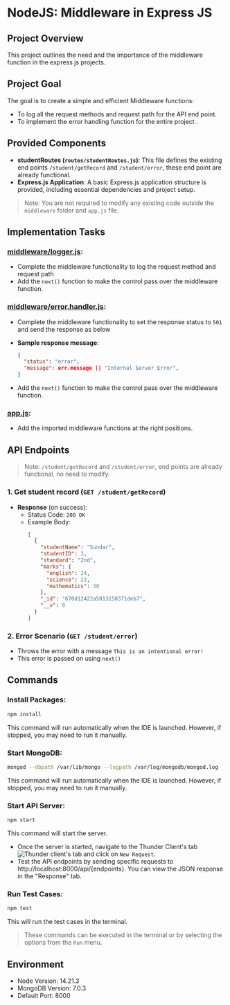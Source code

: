 # NodeJS: Middleware in Express JS

## Project Overview

This project outlines the need and the importance of the middleware function in the express js projects.

## Project Goal

The goal is to create a simple and efficient Middleware functions:

- To log all the request methods and request path for the API end point.
- To implement the error handling function for the entire project .

## Provided Components

- **studentRoutes (`routes/studentRoutes.js`)**: This file defines the existing end points `/student/getRecord` and `/student/error`, these end point are already functional.
- **Express.js Application**: A basic Express.js application structure is provided, including essential dependencies and project setup.

> Note: You are not required to modify any existing code outside the `middleware` folder and `app.js` file.

## Implementation Tasks

### [middleware/logger.js](middleware/logger.js):

- Complete the middleware functionality to log the request method and request path
- Add the `next()` function to make the control pass over the middleware function.

### [middleware/error.handler.js](middleware/error.handler.js):

- Complete the middleware functionality to set the response status to `501` and send the response as below
- **Sample response message**:

  ```json
  {
    "status": "error",
    "message": err.message || "Internal Server Error",
  }
  ```

- Add the `next()` function to make the control pass over the middleware function.

### [app.js](app.js):

- Add the imported middleware functions at the right positions.

## API Endpoints

> Note: `/student/getRecord` and `/student/error`, end points are already functional, no need to modify.

### 1. Get student record (`GET /student/getRecord`)

- **Response** (on success):
  - Status Code: `200 OK`
  - Example Body:
    ```json
    [
      {
        "studentName": "Sundar",
        "studentID": 3,
        "standard": "2nd",
        "marks": {
          "english": 24,
          "science": 23,
          "mathematics": 30
        },
        "_id": "670d12422a5013158371deb7",
        "__v": 0
      }
    ]
    ```

### 2. Error Scenario (`GET /student/error`)

- Throws the error with a message `This is an intentional error!`
- This error is passed on using `next()`

## Commands

### Install Packages:

```bash
npm install
```

This command will run automatically when the IDE is launched. However, if stopped, you may need to run it manually.

### Start MongoDB:

```bash
mongod --dbpath /var/lib/mongo --logpath /var/log/mongodb/mongod.log
```

This command will run automatically when the IDE is launched. However, if stopped, you may need to run it manually.

### Start API Server:

```bash
npm start
```

This command will start the server.

- Once the server is started, navigate to the Thunder Client's tab ![Thunder client's tab](https://media-doselect.s3.amazonaws.com/generic/ryM78VN71g10k2dKr9K2wGYwo/ThunderClientLogo.png) and click on `New Request`.
- Test the API endpoints by sending specific requests to http://localhost:8000/api/{endpoints}. You can view the JSON response in the "Response" tab.

### Run Test Cases:

```bash
npm test
```

This will run the test cases in the terminal.

> These commands can be executed in the terminal or by selecting the options from the `Run` menu.

## Environment

- Node Version: 14.21.3
- MongoDB Version: 7.0.3
- Default Port: 8000
